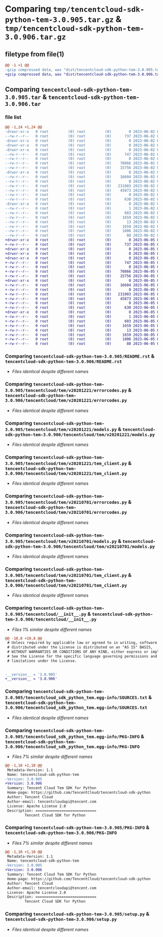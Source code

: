 # Comparing `tmp/tencentcloud-sdk-python-tem-3.0.905.tar.gz` & `tmp/tencentcloud-sdk-python-tem-3.0.906.tar.gz`

## filetype from file(1)

```diff
@@ -1 +1 @@
-gzip compressed data, was "dist/tencentcloud-sdk-python-tem-3.0.905.tar", last modified: Fri Jun  2 00:40:57 2023, max compression
+gzip compressed data, was "dist/tencentcloud-sdk-python-tem-3.0.906.tar", last modified: Mon Jun  5 00:43:52 2023, max compression
```

## Comparing `tencentcloud-sdk-python-tem-3.0.905.tar` & `tencentcloud-sdk-python-tem-3.0.906.tar`

### file list

```diff
@@ -1,24 +1,24 @@
-drwxr-xr-x   0 root         (0) root         (0)        0 2023-06-02 00:40:57.000000 tencentcloud-sdk-python-tem-3.0.905/
--rw-r--r--   0 root         (0) root         (0)      737 2023-06-02 00:40:56.000000 tencentcloud-sdk-python-tem-3.0.905/README.rst
-drwxr-xr-x   0 root         (0) root         (0)        0 2023-06-02 00:40:57.000000 tencentcloud-sdk-python-tem-3.0.905/tencentcloud/
-drwxr-xr-x   0 root         (0) root         (0)        0 2023-06-02 00:40:57.000000 tencentcloud-sdk-python-tem-3.0.905/tencentcloud/tem/
-drwxr-xr-x   0 root         (0) root         (0)        0 2023-06-02 00:40:57.000000 tencentcloud-sdk-python-tem-3.0.905/tencentcloud/tem/v20201221/
--rw-r--r--   0 root         (0) root         (0)      747 2023-06-02 00:40:56.000000 tencentcloud-sdk-python-tem-3.0.905/tencentcloud/tem/v20201221/errorcodes.py
--rw-r--r--   0 root         (0) root         (0)        0 2023-06-02 00:40:56.000000 tencentcloud-sdk-python-tem-3.0.905/tencentcloud/tem/v20201221/__init__.py
--rw-r--r--   0 root         (0) root         (0)    70866 2023-06-02 00:40:56.000000 tencentcloud-sdk-python-tem-3.0.905/tencentcloud/tem/v20201221/models.py
--rw-r--r--   0 root         (0) root         (0)    15756 2023-06-02 00:40:56.000000 tencentcloud-sdk-python-tem-3.0.905/tencentcloud/tem/v20201221/tem_client.py
-drwxr-xr-x   0 root         (0) root         (0)        0 2023-06-02 00:40:57.000000 tencentcloud-sdk-python-tem-3.0.905/tencentcloud/tem/v20210701/
--rw-r--r--   0 root         (0) root         (0)    16604 2023-06-02 00:40:57.000000 tencentcloud-sdk-python-tem-3.0.905/tencentcloud/tem/v20210701/errorcodes.py
--rw-r--r--   0 root         (0) root         (0)        0 2023-06-02 00:40:57.000000 tencentcloud-sdk-python-tem-3.0.905/tencentcloud/tem/v20210701/__init__.py
--rw-r--r--   0 root         (0) root         (0)   231003 2023-06-02 00:40:57.000000 tencentcloud-sdk-python-tem-3.0.905/tencentcloud/tem/v20210701/models.py
--rw-r--r--   0 root         (0) root         (0)    45873 2023-06-02 00:40:57.000000 tencentcloud-sdk-python-tem-3.0.905/tencentcloud/tem/v20210701/tem_client.py
--rw-r--r--   0 root         (0) root         (0)        0 2023-06-02 00:40:57.000000 tencentcloud-sdk-python-tem-3.0.905/tencentcloud/tem/__init__.py
--rw-r--r--   0 root         (0) root         (0)      630 2023-06-02 00:40:56.000000 tencentcloud-sdk-python-tem-3.0.905/tencentcloud/__init__.py
-drwxr-xr-x   0 root         (0) root         (0)        0 2023-06-02 00:40:57.000000 tencentcloud-sdk-python-tem-3.0.905/tencentcloud_sdk_python_tem.egg-info/
--rw-r--r--   0 root         (0) root         (0)        1 2023-06-02 00:40:57.000000 tencentcloud-sdk-python-tem-3.0.905/tencentcloud_sdk_python_tem.egg-info/dependency_links.txt
--rw-r--r--   0 root         (0) root         (0)      603 2023-06-02 00:40:57.000000 tencentcloud-sdk-python-tem-3.0.905/tencentcloud_sdk_python_tem.egg-info/SOURCES.txt
--rw-r--r--   0 root         (0) root         (0)     1659 2023-06-02 00:40:57.000000 tencentcloud-sdk-python-tem-3.0.905/tencentcloud_sdk_python_tem.egg-info/PKG-INFO
--rw-r--r--   0 root         (0) root         (0)       13 2023-06-02 00:40:57.000000 tencentcloud-sdk-python-tem-3.0.905/tencentcloud_sdk_python_tem.egg-info/top_level.txt
--rw-r--r--   0 root         (0) root         (0)     1659 2023-06-02 00:40:57.000000 tencentcloud-sdk-python-tem-3.0.905/PKG-INFO
--rw-r--r--   0 root         (0) root         (0)     1006 2023-06-02 00:40:56.000000 tencentcloud-sdk-python-tem-3.0.905/setup.py
--rw-r--r--   0 root         (0) root         (0)       88 2023-06-02 00:40:57.000000 tencentcloud-sdk-python-tem-3.0.905/setup.cfg
+drwxr-xr-x   0 root         (0) root         (0)        0 2023-06-05 00:43:52.000000 tencentcloud-sdk-python-tem-3.0.906/
+-rw-r--r--   0 root         (0) root         (0)      737 2023-06-05 00:43:52.000000 tencentcloud-sdk-python-tem-3.0.906/README.rst
+drwxr-xr-x   0 root         (0) root         (0)        0 2023-06-05 00:43:52.000000 tencentcloud-sdk-python-tem-3.0.906/tencentcloud/
+drwxr-xr-x   0 root         (0) root         (0)        0 2023-06-05 00:43:52.000000 tencentcloud-sdk-python-tem-3.0.906/tencentcloud/tem/
+drwxr-xr-x   0 root         (0) root         (0)        0 2023-06-05 00:43:52.000000 tencentcloud-sdk-python-tem-3.0.906/tencentcloud/tem/v20201221/
+-rw-r--r--   0 root         (0) root         (0)      747 2023-06-05 00:43:52.000000 tencentcloud-sdk-python-tem-3.0.906/tencentcloud/tem/v20201221/errorcodes.py
+-rw-r--r--   0 root         (0) root         (0)        0 2023-06-05 00:43:52.000000 tencentcloud-sdk-python-tem-3.0.906/tencentcloud/tem/v20201221/__init__.py
+-rw-r--r--   0 root         (0) root         (0)    70866 2023-06-05 00:43:52.000000 tencentcloud-sdk-python-tem-3.0.906/tencentcloud/tem/v20201221/models.py
+-rw-r--r--   0 root         (0) root         (0)    15756 2023-06-05 00:43:52.000000 tencentcloud-sdk-python-tem-3.0.906/tencentcloud/tem/v20201221/tem_client.py
+drwxr-xr-x   0 root         (0) root         (0)        0 2023-06-05 00:43:52.000000 tencentcloud-sdk-python-tem-3.0.906/tencentcloud/tem/v20210701/
+-rw-r--r--   0 root         (0) root         (0)    16604 2023-06-05 00:43:52.000000 tencentcloud-sdk-python-tem-3.0.906/tencentcloud/tem/v20210701/errorcodes.py
+-rw-r--r--   0 root         (0) root         (0)        0 2023-06-05 00:43:52.000000 tencentcloud-sdk-python-tem-3.0.906/tencentcloud/tem/v20210701/__init__.py
+-rw-r--r--   0 root         (0) root         (0)   231003 2023-06-05 00:43:52.000000 tencentcloud-sdk-python-tem-3.0.906/tencentcloud/tem/v20210701/models.py
+-rw-r--r--   0 root         (0) root         (0)    45873 2023-06-05 00:43:52.000000 tencentcloud-sdk-python-tem-3.0.906/tencentcloud/tem/v20210701/tem_client.py
+-rw-r--r--   0 root         (0) root         (0)        0 2023-06-05 00:43:52.000000 tencentcloud-sdk-python-tem-3.0.906/tencentcloud/tem/__init__.py
+-rw-r--r--   0 root         (0) root         (0)      630 2023-06-05 00:43:52.000000 tencentcloud-sdk-python-tem-3.0.906/tencentcloud/__init__.py
+drwxr-xr-x   0 root         (0) root         (0)        0 2023-06-05 00:43:52.000000 tencentcloud-sdk-python-tem-3.0.906/tencentcloud_sdk_python_tem.egg-info/
+-rw-r--r--   0 root         (0) root         (0)        1 2023-06-05 00:43:52.000000 tencentcloud-sdk-python-tem-3.0.906/tencentcloud_sdk_python_tem.egg-info/dependency_links.txt
+-rw-r--r--   0 root         (0) root         (0)      603 2023-06-05 00:43:52.000000 tencentcloud-sdk-python-tem-3.0.906/tencentcloud_sdk_python_tem.egg-info/SOURCES.txt
+-rw-r--r--   0 root         (0) root         (0)     1659 2023-06-05 00:43:52.000000 tencentcloud-sdk-python-tem-3.0.906/tencentcloud_sdk_python_tem.egg-info/PKG-INFO
+-rw-r--r--   0 root         (0) root         (0)       13 2023-06-05 00:43:52.000000 tencentcloud-sdk-python-tem-3.0.906/tencentcloud_sdk_python_tem.egg-info/top_level.txt
+-rw-r--r--   0 root         (0) root         (0)     1659 2023-06-05 00:43:52.000000 tencentcloud-sdk-python-tem-3.0.906/PKG-INFO
+-rw-r--r--   0 root         (0) root         (0)     1006 2023-06-05 00:43:52.000000 tencentcloud-sdk-python-tem-3.0.906/setup.py
+-rw-r--r--   0 root         (0) root         (0)       88 2023-06-05 00:43:52.000000 tencentcloud-sdk-python-tem-3.0.906/setup.cfg
```

### Comparing `tencentcloud-sdk-python-tem-3.0.905/README.rst` & `tencentcloud-sdk-python-tem-3.0.906/README.rst`

 * *Files identical despite different names*

### Comparing `tencentcloud-sdk-python-tem-3.0.905/tencentcloud/tem/v20201221/errorcodes.py` & `tencentcloud-sdk-python-tem-3.0.906/tencentcloud/tem/v20201221/errorcodes.py`

 * *Files identical despite different names*

### Comparing `tencentcloud-sdk-python-tem-3.0.905/tencentcloud/tem/v20201221/models.py` & `tencentcloud-sdk-python-tem-3.0.906/tencentcloud/tem/v20201221/models.py`

 * *Files identical despite different names*

### Comparing `tencentcloud-sdk-python-tem-3.0.905/tencentcloud/tem/v20201221/tem_client.py` & `tencentcloud-sdk-python-tem-3.0.906/tencentcloud/tem/v20201221/tem_client.py`

 * *Files identical despite different names*

### Comparing `tencentcloud-sdk-python-tem-3.0.905/tencentcloud/tem/v20210701/errorcodes.py` & `tencentcloud-sdk-python-tem-3.0.906/tencentcloud/tem/v20210701/errorcodes.py`

 * *Files identical despite different names*

### Comparing `tencentcloud-sdk-python-tem-3.0.905/tencentcloud/tem/v20210701/models.py` & `tencentcloud-sdk-python-tem-3.0.906/tencentcloud/tem/v20210701/models.py`

 * *Files identical despite different names*

### Comparing `tencentcloud-sdk-python-tem-3.0.905/tencentcloud/tem/v20210701/tem_client.py` & `tencentcloud-sdk-python-tem-3.0.906/tencentcloud/tem/v20210701/tem_client.py`

 * *Files identical despite different names*

### Comparing `tencentcloud-sdk-python-tem-3.0.905/tencentcloud/__init__.py` & `tencentcloud-sdk-python-tem-3.0.906/tencentcloud/__init__.py`

 * *Files 1% similar despite different names*

```diff
@@ -10,8 +10,8 @@
 # Unless required by applicable law or agreed to in writing, software
 # distributed under the License is distributed on an "AS IS" BASIS,
 # WITHOUT WARRANTIES OR CONDITIONS OF ANY KIND, either express or implied.
 # See the License for the specific language governing permissions and
 # limitations under the License.
 
 
-__version__ = '3.0.905'
+__version__ = '3.0.906'
```

### Comparing `tencentcloud-sdk-python-tem-3.0.905/tencentcloud_sdk_python_tem.egg-info/SOURCES.txt` & `tencentcloud-sdk-python-tem-3.0.906/tencentcloud_sdk_python_tem.egg-info/SOURCES.txt`

 * *Files identical despite different names*

### Comparing `tencentcloud-sdk-python-tem-3.0.905/tencentcloud_sdk_python_tem.egg-info/PKG-INFO` & `tencentcloud-sdk-python-tem-3.0.906/tencentcloud_sdk_python_tem.egg-info/PKG-INFO`

 * *Files 7% similar despite different names*

```diff
@@ -1,10 +1,10 @@
 Metadata-Version: 1.1
 Name: tencentcloud-sdk-python-tem
-Version: 3.0.905
+Version: 3.0.906
 Summary: Tencent Cloud Tem SDK for Python
 Home-page: https://github.com/TencentCloud/tencentcloud-sdk-python
 Author: Tencent Cloud
 Author-email: tencentcloudapi@tencent.com
 License: Apache License 2.0
 Description: ============================
         Tencent Cloud SDK for Python
```

### Comparing `tencentcloud-sdk-python-tem-3.0.905/PKG-INFO` & `tencentcloud-sdk-python-tem-3.0.906/PKG-INFO`

 * *Files 7% similar despite different names*

```diff
@@ -1,10 +1,10 @@
 Metadata-Version: 1.1
 Name: tencentcloud-sdk-python-tem
-Version: 3.0.905
+Version: 3.0.906
 Summary: Tencent Cloud Tem SDK for Python
 Home-page: https://github.com/TencentCloud/tencentcloud-sdk-python
 Author: Tencent Cloud
 Author-email: tencentcloudapi@tencent.com
 License: Apache License 2.0
 Description: ============================
         Tencent Cloud SDK for Python
```

### Comparing `tencentcloud-sdk-python-tem-3.0.905/setup.py` & `tencentcloud-sdk-python-tem-3.0.906/setup.py`

 * *Files identical despite different names*

